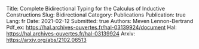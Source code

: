 Title: Complete Bidirectional Typing for the Calculus of Inductive Constructions 
Slug: Bidirectional
Category: Publications
Publication: true
Lang: fr
Date: 2021-02-12
Submitted: true
Authors: Meven Lennon-Bertrand
Pdf_ex: https://hal.archives-ouvertes.fr/hal-03139924/document
Hal: https://hal.archives-ouvertes.fr/hal-03139924
Arxiv: https://arxiv.org/abs/2102.06513